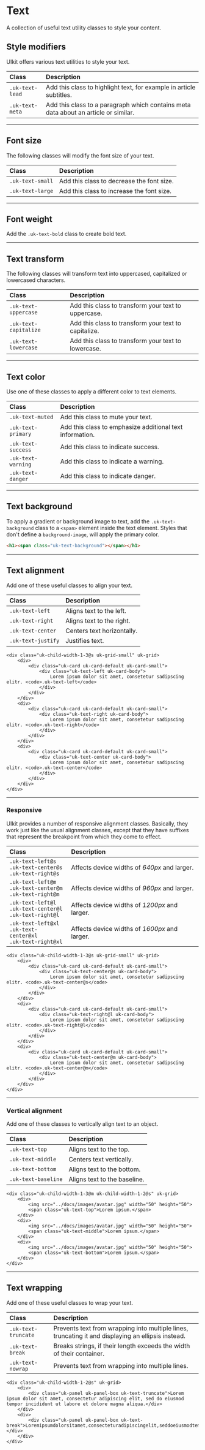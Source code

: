 # Text

<p class="uk-text-lead">A collection of useful text utility classes to style your content.</p>

## Style modifiers

UIkit offers various text utilities to style your text.

| Class           | Description                                                                                                           |
|:----------------|:----------------------------------------------------------------------------------------------------------------------|
| `.uk-text-lead` | <span class="uk-text-lead">Add this class to highlight text, for example in article subtitles.</span>                 |
| `.uk-text-meta` | <span class="uk-text-meta">Add this class to a paragraph which contains meta data about an article or similar.</span> |

***

## Font size

The following classes will modify the font size of your text.

| Class            | Description                                                                  |
|:-----------------|:-----------------------------------------------------------------------------|
| `.uk-text-small` | <span class="uk-text-small">Add this class to decrease the font size.</span> |
| `.uk-text-large` | <span class="uk-text-large">Add this class to increase the font size.</span> |

***

## Font weight

Add the `.uk-text-bold` class to create <span class="uk-text-bold">bold text</span>.

***

## Text transform

The following classes will transform text into uppercased, capitalized or lowercased characters.

| Class                 | Description                                                                                  |
|:----------------------|:---------------------------------------------------------------------------------------------|
| `.uk-text-uppercase`  | <span class="uk-text-uppercase">Add this class to transform your text to uppercase.</span>   |
| `.uk-text-capitalize` | <span class="uk-text-capitalize">Add this class to transform your text to capitalize.</span> |
| `.uk-text-lowercase`  | <span class="uk-text-lowercase">Add this class to transform your text to lowercase.</span>   |

***

## Text color

Use one of these classes to apply a different color to text elements.

| Class              | Description                                                                                   |
|:-------------------|:----------------------------------------------------------------------------------------------|
| `.uk-text-muted`   | <span class="uk-text-muted">Add this class to mute your text.</span>                          |
| `.uk-text-primary` | <span class="uk-text-primary">Add this class to emphasize additional text information.</span> |
| `.uk-text-success` | <span class="uk-text-success">Add this class to indicate success.</span>                      |
| `.uk-text-warning` | <span class="uk-text-warning">Add this class to indicate a warning.</span>                    |
| `.uk-text-danger`  | <span class="uk-text-danger">Add this class to indicate danger.</span>                        |

***

## Text background

To apply a gradient or background image to text, add the `.uk-text-background` class to a `<span>` element inside the text element. Styles that don't define a `background-image`, will apply the primary color.

```html
<h1><span class="uk-text-background"></span></h1>
```

***

## Text alignment

Add one of these useful classes to align your text.

| Class              | Description                |
|:-------------------|:---------------------------|
| `.uk-text-left`    | Aligns text to the left.   |
| `.uk-text-right`   | Aligns text to the right.  |
| `.uk-text-center`  | Centers text horizontally. |
| `.uk-text-justify` | Justifies text.            |

```example
<div class="uk-child-width-1-3@s uk-grid-small" uk-grid>
    <div>
        <div class="uk-card uk-card-default uk-card-small">
            <div class="uk-text-left uk-card-body">
                Lorem ipsum dolor sit amet, consetetur sadipscing elitr. <code>.uk-text-left</code>
            </div>
        </div>
    </div>
    <div>
        <div class="uk-card uk-card-default uk-card-small">
            <div class="uk-text-right uk-card-body">
                Lorem ipsum dolor sit amet, consetetur sadipscing elitr. <code>.uk-text-right</code>
            </div>
        </div>
    </div>
    <div>
        <div class="uk-card uk-card-default uk-card-small">
            <div class="uk-text-center uk-card-body">
                Lorem ipsum dolor sit amet, consetetur sadipscing elitr. <code>.uk-text-center</code>
            </div>
        </div>
    </div>
</div>
```

***

### Responsive

UIkit provides a number of responsive alignment classes. Basically, they work just like the usual alignment classes, except that they have suffixes that represent the breakpoint from which they come to effect.

| Class                                                               | Description                                   |
|:--------------------------------------------------------------------|:----------------------------------------------|
| `.uk-text-left@s`<br> `.uk-text-center@s`<br> `.uk-text-right@s`    | Affects device widths of _640px_ and larger.  |
| `.uk-text-left@m`<br> `.uk-text-center@m`<br>   `.uk-text-right@m`  | Affects device widths of _960px_ and larger.  |
| `.uk-text-left@l`<br> `.uk-text-center@l`<br> `.uk-text-right@l`    | Affects device widths of _1200px_ and larger. |
| `.uk-text-left@xl`<br> `.uk-text-center@xl`<br> `.uk-text-right@xl` | Affects device widths of _1600px_ and larger. |

```example
<div class="uk-child-width-1-3@s uk-grid-small" uk-grid>
    <div>
        <div class="uk-card uk-card-default uk-card-small">
            <div class="uk-text-center@s uk-card-body">
                Lorem ipsum dolor sit amet, consetetur sadipscing elitr. <code>.uk-text-center@s</code>
            </div>
        </div>
    </div>
    <div>
        <div class="uk-card uk-card-default uk-card-small">
            <div class="uk-text-right@l uk-card-body">
                Lorem ipsum dolor sit amet, consetetur sadipscing elitr. <code>.uk-text-right@l</code>
            </div>
        </div>
    </div>
    <div>
        <div class="uk-card uk-card-default uk-card-small">
            <div class="uk-text-center@m uk-card-body">
                Lorem ipsum dolor sit amet, consetetur sadipscing elitr. <code>.uk-text-center@m</code>
            </div>
        </div>
    </div>
</div>
```

***

### Vertical alignment

Add one of these classes to vertically align text to an object.

| Class               | Description                  |
|:--------------------|:-----------------------------|
| `.uk-text-top`      | Aligns text to the top.      |
| `.uk-text-middle`   | Centers text vertically.     |
| `.uk-text-bottom`   | Aligns text to the bottom.   |
| `.uk-text-baseline` | Aligns text to the baseline. |

```example
<div class="uk-child-width-1-3@m uk-child-width-1-2@s" uk-grid>
    <div>
        <img src="../docs/images/avatar.jpg" width="50" height="50">
        <span class="uk-text-top">Lorem ipsum.</span>
    </div>
    <div>
        <img src="../docs/images/avatar.jpg" width="50" height="50">
        <span class="uk-text-middle">Lorem ipsum.</span>
    </div>
    <div>
        <img src="../docs/images/avatar.jpg" width="50" height="50">
        <span class="uk-text-bottom">Lorem ipsum.</span>
    </div>
</div>
```

***

## Text wrapping

Add one of these useful classes to wrap your text.

| Class               | Description                                                                                        |
|:--------------------|:---------------------------------------------------------------------------------------------------|
| `.uk-text-truncate` | Prevents text from wrapping into multiple lines, truncating it and displaying an ellipsis instead. |
| `.uk-text-break`    | Breaks strings, if their length exceeds the width of their container.                              |
| `.uk-text-nowrap`   | Prevents text from wrapping into multiple lines.                                                   |

```example
<div class="uk-child-width-1-2@s" uk-grid>
    <div>
        <div class="uk-panel uk-panel-box uk-text-truncate">Lorem ipsum dolor sit amet, consectetur adipiscing elit, sed do eiusmod tempor incididunt ut labore et dolore magna aliqua.</div>
    </div>
    <div>
        <div class="uk-panel uk-panel-box uk-text-break">Loremipsumdolorsitamet,consecteturadipiscingelit,seddoeiusmodtemporincididuntutlaboreetdoloremagnaaliqua.</div>
    </div>
</div>
```
